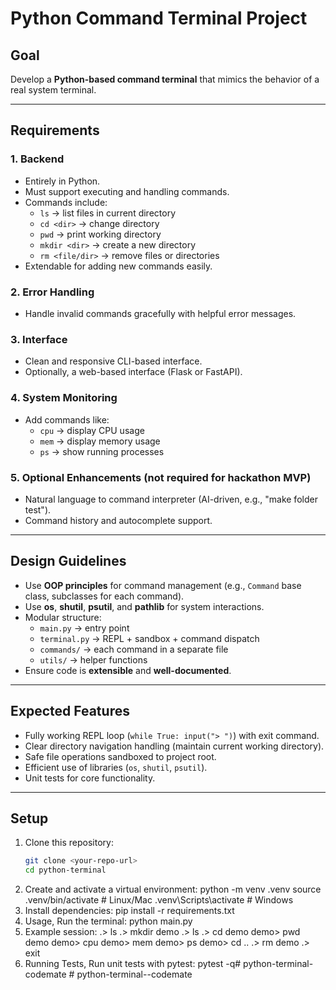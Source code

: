 # Python Command Terminal Project

## Goal
Develop a **Python-based command terminal** that mimics the behavior of a real system terminal.

---

## Requirements

### 1. Backend
- Entirely in Python.
- Must support executing and handling commands.
- Commands include:
  - `ls` → list files in current directory
  - `cd <dir>` → change directory
  - `pwd` → print working directory
  - `mkdir <dir>` → create a new directory
  - `rm <file/dir>` → remove files or directories
- Extendable for adding new commands easily.

### 2. Error Handling
- Handle invalid commands gracefully with helpful error messages.

### 3. Interface
- Clean and responsive CLI-based interface.
- Optionally, a web-based interface (Flask or FastAPI).

### 4. System Monitoring
- Add commands like:
  - `cpu` → display CPU usage
  - `mem` → display memory usage
  - `ps` → show running processes

### 5. Optional Enhancements (not required for hackathon MVP)
- Natural language to command interpreter (AI-driven, e.g., "make folder test").
- Command history and autocomplete support.

---

## Design Guidelines
- Use **OOP principles** for command management (e.g., `Command` base class, subclasses for each command).
- Use **os**, **shutil**, **psutil**, and **pathlib** for system interactions.
- Modular structure:
  - `main.py` → entry point
  - `terminal.py` → REPL + sandbox + command dispatch
  - `commands/` → each command in a separate file
  - `utils/` → helper functions
- Ensure code is **extensible** and **well-documented**.

---

## Expected Features
- Fully working REPL loop (`while True: input("> ")`) with exit command.
- Clear directory navigation handling (maintain current working directory).
- Safe file operations sandboxed to project root.
- Efficient use of libraries (`os`, `shutil`, `psutil`).
- Unit tests for core functionality.

---

## Setup

1. Clone this repository:
   ```bash
   git clone <your-repo-url>
   cd python-terminal
2. Create and activate a virtual environment:
   python -m venv .venv
   source .venv/bin/activate   # Linux/Mac
   .venv\Scripts\activate      # Windows
3. Install dependencies:
   pip install -r requirements.txt
4. Usage, Run the terminal:
   python main.py
5. Example session:
   .> ls
   .> mkdir demo
   .> ls
   .> cd demo
   demo> pwd
   demo
   demo> cpu
   demo> mem
   demo> ps
   demo> cd ..
   .> rm demo
   .> exit
6. Running Tests, Run unit tests with pytest:
   pytest -q#   p y t h o n - t e r m i n a l - c o d e m a t e  
 #   p y t h o n - t e r m i n a l - - c o d e m a t e  
 